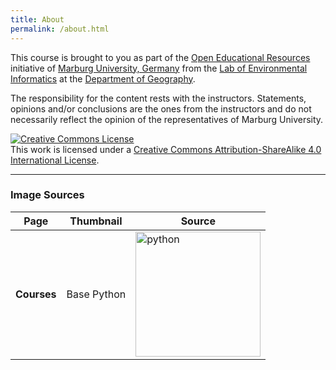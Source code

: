 ```yaml
---
title: About
permalink: /about.html
---
```


This course is brought to you as part of the [Open Educational Resources](https://oer.uni-marburg.de/ilias.php?ref_id=1647213&cmd=render&cmdClass=ilrepositorygui&cmdNode=wq&baseClass=ilRepositoryGUI) initiative 
of [Marburg University, Germany](https://www.uni-marburg.de/de) 
from the [Lab of Environmental Informatics](https://www.uni-marburg.de/en/fb19/disciplines/physisch/environmentalinformatics) at the [Department of Geography](https://www.uni-marburg.de/de/fb19).

The responsibility for the content rests with the instructors. Statements, opinions and/or conclusions are the ones from the instructors and do not necessarily reflect the opinion of the representatives of Marburg University.

<a rel="license" href="http://creativecommons.org/licenses/by-sa/4.0/"><img alt="Creative Commons License" style="border-width:0" src="https://i.creativecommons.org/l/by-sa/4.0/88x31.png" /></a><br />This work is licensed under a <a rel="license" href="http://creativecommons.org/licenses/by-sa/4.0/">Creative Commons Attribution-ShareAlike 4.0 International License</a>.

---


### Image Sources

|  Page | Thumbnail             | Source |
|------ | ----------------------|--------|
| **Courses** |  Base Python         |   <img src="assets/images/courses/icon_Python.png" title="python_course" alt="python" height="200px" width="200px"> | Image by [Spaska Forteva, generated by ChatGPT](https://github.com/sforteva){:target="_blank"}     |
<!--

|       | <img src="assets/images/courses/icon_PS_radar.jpg" height="200px" width="200px">  |  Image by Luise Wraase  |

-->
